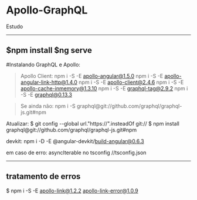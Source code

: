# Apollo-GraphQL
Estudo

------------------------
$npm install 
$ng serve
------------------------

#Instalando GraphQL e Apollo: 
> Apollo Client:
                npm i -S -E apollo-angular@1.5.0 
				npm i -S -E apollo-angular-link-http@1.4.0 
				npm i -S -E apollo-client@2.4.6 
				npm i -S -E apollo-cache-inmemory@1.3.10
				npm i -S -E graphql-tag@2.9.2
        		npm i -S -E graphql@0.13.3

> Se ainda não:
                npm i -S graphql@git://github.com/graphql/graphql-js.git#npm

Atualizar:
        $ git config --global url."https://".insteadOf git://
        $ npm install graphql@git://github.com/graphql/graphql-js.git#npm

devkit:
        npm i -D -E @angular-devkit/build-angular@0.6.3

em caso de erro: asyncIterable no tsconfig
      //tsconfig.json
      
------------------------
tratamento de erros 
------------------------
$ npm i -S -E apollo-link@1.2.2 apollo-link-error@1.0.9